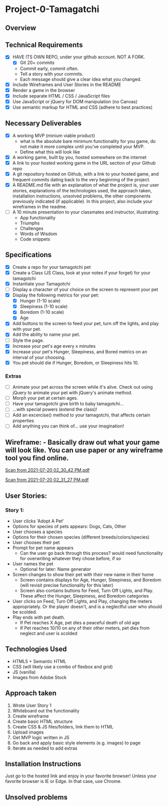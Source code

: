 # Project-0-Tamagatchi

## Overview

## Technical Requirements

- [x] HAVE ITS OWN REPO, under your github account. NOT A FORK.
    - [x] Git 20+ commits
    - Commit early, commit often. 
    - Tell a story with your commits.
    - Each message should give a clear idea what you changed.
- [x] Include Wireframes and User Stories in the README
- [x] Render a game in the browser
- [x] Include separate HTML / CSS / JavaScript files
- [x] Use JavaScript or jQuery for DOM manipulation (no Canvas)
- [x] Use semantic markup for HTML and CSS (adhere to best practices)

## Necessary Deliverables

- [x] A working MVP (minium viable product) 
    - what is the absolute bare minimum functionality for you game, do not make it more complex until you've completed your MVP.
    - Define what this will look like
- [x] A working game, built by you, hosted somewhere on the internet
- [x] A link to your hosted working game in the URL section of your Github repo
- [x] A git repository hosted on Github, with a link to your hosted game, and frequent commits dating back to the very beginning of the project.
- [x] A README.md file with an explanation of what the project is, your user stories, explanations of the technologies used, the approach taken, installation instructions, unsolved problems, the other components previously indicated (if applicable). In this project, also include your wireframes in the readme.
- [ ] A 10 minute presentation to your classmates and instructor, illustrating:
    - App functionality
    - Triumphs
    - Challenges
    - Words of Wisdom
    - Code snippets

## Specifications

- [x] Create a repo for your tamagotchi pet
- [x] Create a Class (JS Class, look at your notes if your forget) for your tamagotchi
- [x] Instantiate your Tamagotchi
- [ ] Display a character of your choice on the screen to represent your pet
- [x] Display the following metrics for your pet:
    - [x] Hunger (1-10 scale)
    - [x] Sleepiness (1-10 scale)
    - [x] Boredom (1-10 scale)
    - [x] Age
- [x] Add buttons to the screen to feed your pet, turn off the lights, and play with your pet.
- [x] Add the ability to name your pet.
- [ ] Style the page.
- [x] Increase your pet's age every x minutes
- [x] Increase your pet's Hunger, Sleepiness, and Bored metrics on an interval of your choosing.
- [x] You pet should die if Hunger, Boredom, or Sleepiness hits 10.

### Extras
- [ ] Animate your pet across the screen while it's alive. Check out using jQuery to animate your pet with jQuery's animate method.
- [ ] Morph your pet at certain ages.
- [ ] Have your tamagotchi give birth to baby tamagotchi...
- [ ] ...with special powers (extend the class)!
- [ ] Add an excercise() method to your tamagotchi, that affects certain properties
- [ ] Add anything you can think of... use your imagination!

## Wireframe: - Basically draw out what your game will look like. You can use paper or any wireframe tool you find online.

[Scan from 2021-07-20 02_30_42 PM.pdf](https://github.com/erininabox/Project-0-Tamagatchi/files/6851324/Scan.from.2021-07-20.02_30_42.PM.pdf)

[Scan from 2021-07-20 02_31_27 PM.pdf](https://github.com/erininabox/Project-0-Tamagatchi/files/6851329/Scan.from.2021-07-20.02_31_27.PM.pdf)

## User Stories:

### Story 1:
- User clicks 'Adopt A Pet'
- Options for species of pets appears: Dogs, Cats, Other
- User chooses a species
- Options for their chosen species (different breeds/colors/species)
- User chooses their pet
- Prompt for pet name appears
    - Can the user go back through this process? would need functionality for overwriting whatever they chose before, if so
- User names the pet
    - Optional for later: Name generator
- Screen changes to show their pet with their new name in their home
    - Screen contains displays for Age, Hunger, Sleepiness, and Boredom (will revisit precise functionality for this later)
    - Screen also contains buttons for Feed, Turn Off Lights, and Play. These affect the Hunger, Sleepiness, and Boredom categories
- User clicks on Feed, Turn Off Lights, and Play, changing the meters appropriately. Or the player doesn't, and is a neglectful user who should be scolded.
- Play ends with pet death.
    - If Pet reaches X Age, pet dies a peaceful death of old age
    - If Pet reaches 10/10 on any of their other meters, pet dies from neglect and user is scolded


## Technologies Used
* HTML5 + Semantic HTML
* CSS (will likely use a combo of flexbox and grid)
* JS (vanilla)
* Images from Adobe Stock

## Approach taken
1. Wrote User Story 1
2. Whiteboard out the functionality
3. Create wireframe
4. Create basic HTML structure
5. Create CSS & JS files/folders, link them to HTML
6. Upload images
7. Get MVP logic written in JS
8. Go back and apply basic style elements (e.g. images) to page
9. Iterate as needed to add extras

## Installation Instructions

Just go to the hosted link and enjoy in your favorite browser! Unless your favorite browser is IE or Edge. In that case, use Chrome.

## Unsolved problems







